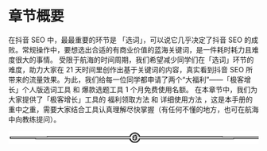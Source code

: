 # 章节概要

在抖音 SEO 中，最最重要的环节是 「选词」，可以说它几乎决定了抖音 SEO 的成败。常规操作中，要想选出合适的有商业价值的蓝海关键词，是一件耗时耗力且难度很大的事情。
受限于航海的时间周期，我们希望减少同学们在「选词」环节的难度，助力大家在 21 天时间里创作出基于关键词的内容，真实看到抖音 SEO 所带来的流量效果。为此，我们给每一位同学都申请了两个“大福利”——「极客增长」个人版选词工具 和 爆款选题工具 1 个月免费使用名额。
在本章节中，我们为大家提供了「极客增长」工具的 福利领取方法 和 详细使用方法 ，这是本手册的重中之重，需要大家结合工具认真理解尽快掌握（有任何不懂的地方，也可在航海中向教练提问）。

![](img/75a2819e1a58997a8c18fd3150be6c39.png)